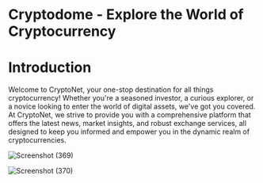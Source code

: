 # Cryptodome - Explore the World of Cryptocurrency

# Introduction

Welcome to CryptoNet, your one-stop destination for all things cryptocurrency! Whether you're a seasoned investor, a curious explorer, or a novice looking to enter the world of digital assets, we've got you covered. At CryptoNet, we strive to provide you with a comprehensive platform that offers the latest news, market insights, and robust exchange services, all designed to keep you informed and empower you in the dynamic realm of cryptocurrencies.



![Screenshot (369)](https://github.com/Bhumika-Sethi/cryptodome/assets/67055739/76b9a1be-e207-4690-af82-84f1f027158d)


![Screenshot (370)](https://github.com/Bhumika-Sethi/cryptodome/assets/67055739/67910d1d-454b-4928-a494-6c6b15b314e7)


